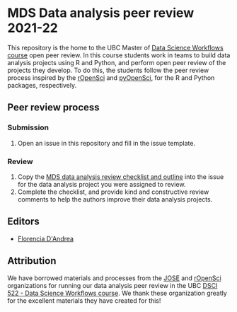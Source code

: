 # MDS Data analysis peer review 2021-22

This repository is the home to the UBC Master of [Data Science Workflows course](https://github.com/UBC-MDS/DSCI_522_dsci-workflows) open peer review. In this course students work in teams to build data analysis projects using R and Python, and perform open peer review of the projects they develop. To do this, the students follow the peer review process inspired by the  [rOpenSci](https://ropensci.org/) and [pyOpenSci](https://www.pyopensci.org/), for the R and Python packages, respectively. 

## Peer review process

### Submission
1. Open an issue in this repository and fill in the issue template.

### Review
1. Copy the [MDS data analysis review checklist and outline](https://raw.githubusercontent.com/UBC-MDS/data-analysis-review-checklist/main/data-analysis-review-checklist.md) into the issue for the data analysis project you were assigned to review.
2. Complete the checklist, and provide kind and constructive review comments to help the authors improve their data analysis projects.

## Editors
- [Florencia D'Andrea](https://florencia.netlify.app/)

## Attribution

We have borrowed materials and processes from the [JOSE](https://jose.theoj.org/) and [rOpenSci](https://ropensci.org/) organizations for running our data analysis peer review in the UBC [DSCI 522 - Data Science Workflows course](https://github.com/UBC-MDS/DSCI_522_dsci-workflows). We thank these organization greatly for the excellent materials they have created for this!
